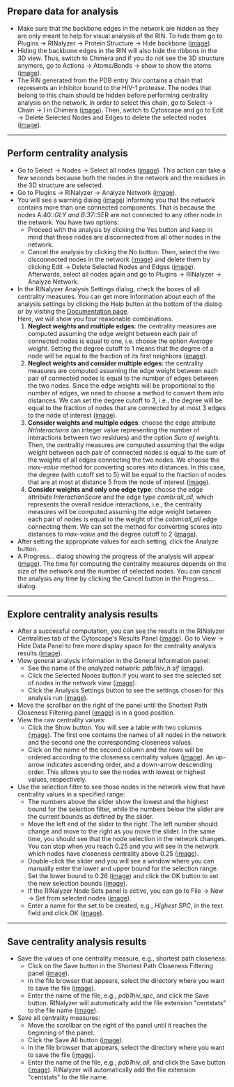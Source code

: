 Prepare data for analysis
-------------------------

*   Make sure that the backbone edges in the network are hidden as they are only meant to help for visual analysis of the RIN. To hide them go to Plugins → RINalyzer → Protein Structure → Hide backbone ([image](images/tut3.0_1.png)).
*   Hiding the backbone edges in the RIN will also hide the ribbons in the 3D view. Thus, switch to Chimera and if you do not see the 3D structure anymore, go to Actions → Atoms/Bonds → show to show the atoms ([image](images/tut3.0_2.png)).
*   The RIN generated from the PDB entry *1hiv* contains a chain that represents an inhibitor bound to the HIV-1 protease. The nodes that belong to this chain should be hidden before performing centrality analysis on the network. In order to select this chain, go to Select → Chain → I in Chimera ([image](images/tut3.0_3.png)). Then, switch to Cytoscape and go to Edit → Delete Selected Nodes and Edges to delete the selected nodes ([image](images/tut3.0_4.jpg)).

  

* * *

Perform centrality analysis
---------------------------

*   Go to Select → Nodes → Select all nodes ([image](images/tut3.1_1.jpg)). This action can take a few seconds because both the nodes in the network and the residues in the 3D structure are selected.
*   Go to Plugins → RINalyzer → Analyze Network ([image](images/tut3.1_2.png)).
*   You will see a warning dialog ([image](images/tut3.1_3.jpg)) informing you that the network contains more than one connected components. That is because the nodes A:40:_:GLY and B:37:_:SER are not connected to any other node in the network. You have two options:
    *   Proceed with the analysis by clicking the Yes button and keep in mind that these nodes are disconnected from all other nodes in the network.
    *   Cancel the analysis by clicking the No button. Then, select the two disconnected nodes in the network ([image](images/tut3.1_4.png)) and delete them by clicking Edit → Delete Selected Nodes and Edges ([image](images/tut3.1_5.jpg)). Afterwards, select all nodes again and go to Plugins → RINalyzer → Analyze Network.
*   In the RINalyzer Analysis Settings dialog, check the boxes of all centrality measures. You can get more information about each of the analysis settings by clicking the Help button at the bottom of the dialog or by visiting the [Documentation page](../docu/cent_analysis.php).  
    Here, we will show you four reasonable combinations.
    1.  **Neglect weights and multiple edges**: the centrality measures are computed assuming the edge weight between each pair of connected nodes is equal to one, i.e. choose the option *Average weight*. Setting the degree cutoff to 1 means that the degree of a node will be equal to the fraction of its first neighbors ([image](images/tut3.1_6jpg)). 
    2.  **Neglect weights and consider multiple edges**: the centrality measures are computed assuming the edge weight between each pair of connected nodes is equal to the number of edges between the two nodes. Since the edge weights will be proportional to the number of edges, we need to choose a method to convert them into distances. We can set the degree cutoff to 3, i.e., the degree will be equal to the fraction of nodes that are connected by at most 3 edges to the node of interest ([image](images/tut3.1_7.jpg)). 
    3.  **Consider weights and multiple edges**: choose the edge attribute *NrInteractions* (an integer value representing the number of interactions between two residues) and the option *Sum of weights*. Then, the centrality measures are computed assuming that the edge weight between each pair of connected nodes is equal to the sum of the weights of all edges connecting the two nodes. We choose the *max-value* method for converting scores into distances. In this case, the degree (with cutoff set to 5) will be equal to the fraction of nodes that are at most at distance 5 from the node of interest ([image](images/tut3.1_8.jpg)). 
    4.  **Consider weights and only one edge type**: choose the edge attribute *InteractionScore* and the edge type *combi:all_all*, which represents the overall residue interactions, i.e., the centrality measures will be computed assuming the edge weight between each pair of nodes is equal to the weight of the *cobmi:all_all* edge connecting them. We can set the method for converting scores into distances to *max-value* and the degree cutoff to 2 ([image](images/tut3.1_9.jpg)). 
*   After setting the appropriate values for each setting, click the Analyze button.
*   A Progress... dialog showing the progress of the analysis will appear ([image](images/tut3.1_10.jpg)). The time for computing the centrality measures depends on the size of the network and the number of selected nodes. You can cancel the analysis any time by clicking the Cancel button in the Progress... dialog.

  

* * *

Explore centrality analysis results
-----------------------------------

*   After a successful computation, you can see the results in the RINalyzer Centralities tab of the Cytoscape's Results Panel ([image](images/tut3.2_2.jpg)). Go to View → Hide Data Panel to free more display space for the centrality analysis results ([image](images/tut3.2_1.jpg)).
*   View general analysis information in the General Information panel:
    *   See the name of the analyzed network: *pdb1hiv_h.sif* ([image](images/tut3.2_3.jpg)).
    *   Click the Selected Nodes button if you want to see the selected set of nodes in the network view ([image](images/tut3.2_4.jpg)).
    *   Click the Analysis Settings button to see the settings chosen for this analysis run ([image](images/tut3.2_5.jpg)).
*   Move the scrollbar on the right of the panel until the Shortest Path Closeness Filtering panel ([image](images/tut3.2_6.jpg)) is in a good position.
*   View the raw centrality values:
    *   Click the Show button. You will see a table with two columns ([image](images/tut3.2_7.jpg)). The first one contains the names of all nodes in the network and the second one the corresponding closeness values.
    *   Click on the name of the second column and the rows will be ordered according to the closeness centrality values ([image](images/tut3.2_8.jpg)). An up-arrow indicates ascending order, and a down-arrow descending order. This allows you to see the nodes with lowest or highest values, respectively.
*   Use the selection filter to see those nodes in the network view that have centrality values in a specified range:
    *   The numbers above the slider show the lowest and the highest bound for the selection filter, while the numbers below the slider are the current bounds as defined by the slider.
    *   Move the left end of the slider to the right. The left number should change and move to the right as you move the slider. In the same time, you should see that the node selection in the network changes. You can stop when you reach 0.25 and you will see in the network which nodes have closeness centrality above 0.25 ([image](images/tut3.2_9.png)).
    *   Double-click the slider and you will see a window where you can manually enter the lower and upper bound for the selection range. Set the lower bound to 0.26 ([image](images/tut3.2_10.jpg)) and click the OK button to set the new selection bounds ([image](images/tut3.2_11.png)).
    *   If the RINalyzer Node Sets panel is active, you can go to File → New → Set from selected nodes ([image](images/tut3.2_13.jpg)).
    *   Enter a name for the set to be created, e.g., *Highest SPC*, in the text field and click OK ([image](images/tut3.2_12.jpg)).

  

* * *

Save centrality analysis results
--------------------------------

*   Save the values of one centrality measure, e.g., shortest path closeness:
    *   Click on the Save button in the Shortest Path Closeness Filtering panel ([image](images/tut3.3_1.jpg)).
    *   In the file browser that appears, select the directory where you want to save the file ([image](images/tut3.3_2.jpg)).
    *   Enter the name of the file, e.g., *pdb1hiv_spc*, and click the Save button. RINalyzer will automatically add the file extension "centstats" to the file name ([image](images/tut3.3_3.jpg)).
*   Save all centrality measures:
    *   Move the scrollbar on the right of the panel until it reaches the beginning of the panel.
    *   Click the Save All button ([image](images/tut3.3_4.jpg)).
    *   In the file browser that appears, select the directory where you want to save the file ([image](images/tut3.3_5.jpg)).
    *   Enter the name of the file, e.g., *pdb1hiv_all*, and click the Save button ([image](images/tut3.3_6.jpg)). RINalyzer will automatically add the file extension "centstats" to the file name.